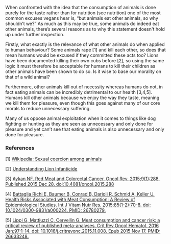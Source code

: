 When confronted with the idea that the consumption of animals is done purely for the taste rather than for nutrition (see nutrition) one of the most common excuses vegans hear is, “but animals eat other animals, so why shouldn’t we?” As much as this may be true, some animals do indeed eat other animals, there’s several reasons as to why this statement doesn't hold up under further inspection. 

Firstly, what exactly is the relevance of what other animals do when applied to human behaviour? Some animals rape [1] and kill each other, so does that mean humans would be excused if they committed these acts too? Lions have been documented killing their own cubs before [2], so using the same logic it must therefore be acceptable for humans to kill their children as other animals have been shown to do so. Is it wise to base our morality on that of a wild animal?

Furthermore, other animals kill out of necessity whereas humans do not, in fact eating animals can be incredibly detrimental to our health [3,4,5]. Humans kill other animals because we enjoy the way they taste, meaning we kill them for pleasure, even though this goes against many of our core morals to reduce unnecessary suffering. 

Many of us oppose animal exploitation when it comes to things like dog fighting or hunting as they are seen as unnecessary and only done for pleasure and yet can’t see that eating animals is also unnecessary and only done for pleasure.

### References

[1] [Wikipedia: Sexual coercion among animals](https://en.wikipedia.org/wiki/Sexual_coercion_among_animals)

[2] [Understanding Lion Infanticide](https://africageographic.com/stories/understanding-lion-infanticide/)

[3] [Aykan NF. Red Meat and Colorectal Cancer. Oncol Rev. 2015;9(1):288. Published 2015 Dec 28. doi:10.4081/oncol.2015.288](https://www.ncbi.nlm.nih.gov/pmc/articles/PMC4698595/)

[4] [Battaglia Richi E, Baumer B, Conrad B, Darioli R, Schmid A, Keller U. Health Risks Associated with Meat Consumption: A Review of Epidemiological Studies. Int J Vitam Nutr Res. 2015;85(1-2):70-8. doi: 10.1024/0300-9831/a000224. PMID: 26780279.](https://pubmed.ncbi.nlm.nih.gov/26780279/)

[5] [Lippi G, Mattiuzzi C, Cervellin G. Meat consumption and cancer risk: a critical review of published meta-analyses. Crit Rev Oncol Hematol. 2016 Jan;97:1-14. doi: 10.1016/j.critrevonc.2015.11.008. Epub 2015 Nov 17. PMID: 26633248.](https://pubmed.ncbi.nlm.nih.gov/26633248/)
